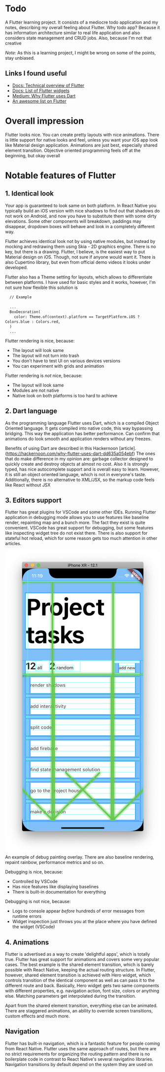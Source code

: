# Todo

A Flutter learning project. It consists of a mediocre todo application and my notes, describing my overall feeling about Flutter. Why todo app? Because it has information architecture similar to real life application and also considers state management and CRUD jobs. Also, because I'm not that creative

*Note:*
As this is a learning project, I might be wrong on some of the points, stay unbiased.

## Links I found useful

- [Docs: Technical overview of Flutter](https://flutter.dev/docs/resources/inside-flutter)
- [Docs: List of Flutter widgets](https://flutter.dev/docs/reference/widgets)
- [Medium: Why Flutter uses Dart](https://hackernoon.com/why-flutter-uses-dart-dd635a054ebf)
- [An awesome list on Flutter](https://github.com/Solido/awesome-flutter)

# Overall impression

Flutter looks nice. You can create pretty layouts with nice animations. There is little support for native looks and feel, unless you want your iOS app look like Material design application. Animations are just best, especially shared element transition. Objective oriented programming feels off at the beginning, but okay overall

# Notable features of Flutter

## 1. Identical look

Your app is guaranteed to look same on both platform. In React Native you typically build an iOS version with nice shadows to find out that shadows do not work on Android, and now you have to substitute them with some dirty elevations. Some other components will breakdown, paddings may disappear, dropdown boxes will behave and look in a completely different way.

Flutter achieves identical look not by using native modules, but instead by mocking and redrawing them using Skia - 2D graphics engine. There is no key, but there is a drawing. Flutter, I believe, is the easiest way to put Material design on iOS. Though, not sure if anyone would want it. There is also Cupertino library, but even from official demo videos it looks under developed.

Flutter also has a Theme setting for layouts, which allows to differentiate between platforms. I have used for basic styles and it works, however, I'm not sure how flexible this solution is

```
  // Example

  ...
  BoxDecoration(
    color: Theme.of(context).platform == TargetPlatform.iOS ? Colors.blue : Colors.red,
  )
  ...

```

Flutter rendering is nice, because:

  * The layout will look same
  * The layout will not turn into trash
  * You don't have to test UI on various devices versions
  * You can experiment with grids and animation

Flutter rendering is *not* nice, because:

  * The layout will look same
  * Modules are not native
  * Native look on both platforms is too hard to achieve

## 2. Dart language

As the programming language Flutter uses Dart, which is a compiled Object Oriented language. It gets compiled into native code, this way bypassing bridging. This way the application has better performance. Can confirm that animations do look smooth and application renders without any freezes.

Benefits of using Dart are described in this Hackernoon [article].(https://hackernoon.com/why-flutter-uses-dart-dd635a054ebf) The ones that do make difference in my opinion are: garbage collector designed to quickly create and destroy objects at almost no cost. Also it is strongly typed, has nice autocomplete support and is overall easy to learn. However, it is still an object oriented language, which is not in everyone's taste. Additionally, there is no alternative to XML/JSX, so the markup code feels like React without JSX

## 3. Editors support

Flutter has great plugins for VSCode and some other IDEs. Running Flutter application in debugging mode allows you to use features like baseline render, repainting map and a bunch more. The fact they exist is quite convenient. VSCode has great support for debugging, but some features like inspecting widget tree do not exist there. There is also support for stateful hot reload, which for some reason gets too much attention in other articles.

![](images/debug-1.png)
An example of debug painting overlay. There are also baseline rendering, repaint rainbow, performance metrics and so on.

Debugging is nice, because:

* Controlled by VSCode
* Has nice features like displaying baselines
* There is built-in documentation for everything

Debugging is not nice, because:

* Logs to console appear *before* hundreds of error messages from runtime errors
* Widget inspection just throws you at the place where you have defined the widget (VSCode)

## 4. Animations

Flutter is advertised as a way to create 'delightful apps', which is totally true. Flutter has great support for animations and covers some very popular cases. The best example is the shared element transition, which is barely possible with React Native, keeping the actual routing structure. In Flutter, however, shared element transition is achieved with Hero widget, which controls transition of the identical component as well as can pass it to the different route and back. Basically, Hero widget gets two same components with different properties, e.g. navigation action, font size, colors or anything else. Matching parameters get interpolated during the transition.

Apart from the shared element transition, everything else can be animated. There are staggered animations, an ability to override screen transitions, custom effects and much more.

## Navigation

Flutter has built-in navigation, which is a fantastic feature for people coming from React Native. Flutter uses the same approach of routes, but there are no strict requirements for organizing the routing pattern and there is no boilerplate code in contrast to React Native's several navigatino libraries. Navigation transitions by default depend on the system they are used on